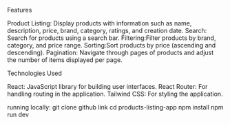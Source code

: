 

Features

Product Listing: Display products with information such as name, description, price, brand, category, ratings, and creation date.
Search: Search for products using a search bar.
Filtering:Filter products by brand, category, and price range.
Sorting:Sort products by price (ascending and descending).
Pagination: Navigate through pages of products and adjust the number of items displayed per page.

Technologies Used

React: JavaScript library for building user interfaces.
React Router: For handling routing in the application.
Tailwind CSS: For styling the application.


running locally:
git clone github link
cd products-listing-app
npm install
npm run dev